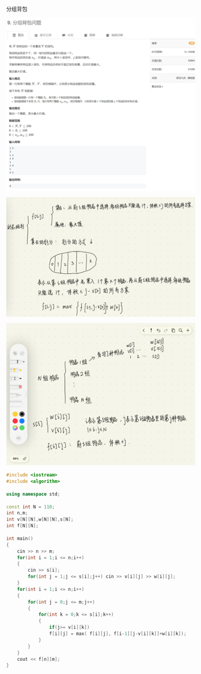 分组背包

![1681914248913](分组背包.assets/1681914248913.png)

![1681917153324](分组背包.assets/1681917153324.png)

![1681917175470](分组背包.assets/1681917175470.png)



```cpp
#include <iostream>
#include <algorithm>

using namespace std;

const int N = 110;
int n,m;
int v[N][N],w[N][N],s[N];
int f[N][N];

int main()
{
    cin >> n >> m;
    for(int i = 1;i <= n;i++)
    {
        cin >> s[i];
        for(int j = 1;j <= s[i];j++) cin >> v[i][j] >> w[i][j];
    }
    for(int i = 1;i <= n;i++)
    {
        for(int j = 0;j <= m;j++)
        {
            for(int k = 0;k <= s[i];k++)
            {
                if(j>= v[i][k])
                f[i][j] = max( f[i][j], f[i-1][j-v[i][k]]+w[i][k]);
            }
        }
    }
    cout << f[n][m];
}
```

